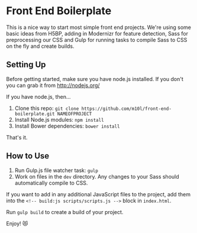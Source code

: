 # Front End Boilerplate

This is a nice way to start most simple front end projects. We're using some basic ideas from H5BP, adding in Modernizr for feature detection, Sass for preprocessing our CSS and Gulp for running tasks to compile Sass to CSS on the fly and create builds.

## Setting Up

Before getting started, make sure you have node.js installed. If you don't you can grab it from http://nodejs.org/

If you have node.js, then...

1. Clone this repo: `git clone https://github.com/m10l/front-end-boilerplate.git NAMEOFPROJECT`
2. Install Node.js modules: `npm install`
3. Install Bower dependencies: `bower install`

That's it.

## How to Use

1. Run Gulp.js file watcher task: `gulp`
2. Work on files in the `dev` directory. Any changes to your Sass should automatically compile to CSS.

If you want to add in any additional JavaScript files to the project, add them into the `<!-- build:js scripts/scripts.js -->` block in `index.html`.

Run `gulp build` to create a build of your project.

Enjoy! :heart_eyes_cat:
